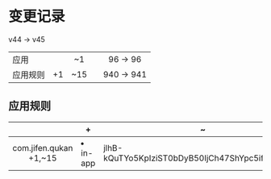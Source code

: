 # 变更记录

v44 -> v45

||||||
|-|:-:|:-:|:-:|:-:|
|应用||~1||96 -> 96|
|应用规则|+1|~15||940 -> 941|

## 应用规则

||+|~|-|
|:-:|-|-|-|
|com.jifen.qukan<br>+1,~15|<li>in-app|jlhB-kQuTYo5KpIziST0bDyB50IjCh47ShYpc5ifRwE=.png|<li>in-app|47DEQpj8HBSa-_TImW-5JCeuQeRkm5NMpJWZG3hSuFU=.png,<li>in-app|DyLv5kaSP7LnouHR3GmK3PTWsYbQKGbtUYRLlcKnLdg=.png,<li>in-app|gbNosvfvEhLaPqeA-5rYiXlMuUvV2aniOCgS854NRKA=.png,<li>in-app|kYfatSPcUe-dthgasT6QGGI2ttCRj7Kwq-FnzD9u03Q=.png,<li>in-app|nJFM6bWeCmUV-TDAOXxytMFHIJOFv3MIfThlMfpbU4U=.png,<li>in-app|nPH98bjo-pWJqhKLFV-EdJf0zjeGECf5EXGzIxubB_4=.png,<li>in-app|nsLSusOF7EbvFtjPPVMumn0FKESpFfoFxvOcA0CWjtM=.png,<li>in-app|pJhlInFWll_USv64V-uF_daZ1XMKxn_0VWM90KVGyZc=.png,<li>in-app|SCA9_7752JmveaC4pAPPMeZKT6HG0-xJ3A_KcfQrXNo=.png,<li>in-app|t9y5m55Sfp03f3z-gJDOHmZq5mMv16LMSWJyNxfkCo0=.png,<li>in-app|TJtFKoCfVOlTd9oeXHGFfTENPB6ycjhsFcTSfV80zhs=.png,<li>in-app|Xty_HGSLb8avdCv2c06guuv9sZ6QalEYw-jG72ydmRs=.png,<li>in-app|_31iIXYDX05ZwluKD7eJ0ekp25i1aRsbFSEh2RwHvtI=.png,<li>in-app|_7xV3M155EUPjT4hBB7c5cMeHcTFG1h4ngZ-8d2-cwI=.png,<li>in-app|C1thCY3zxikjLFzulL7lGrRMA5LnTBPm48jjj_tzX_I=.png||
